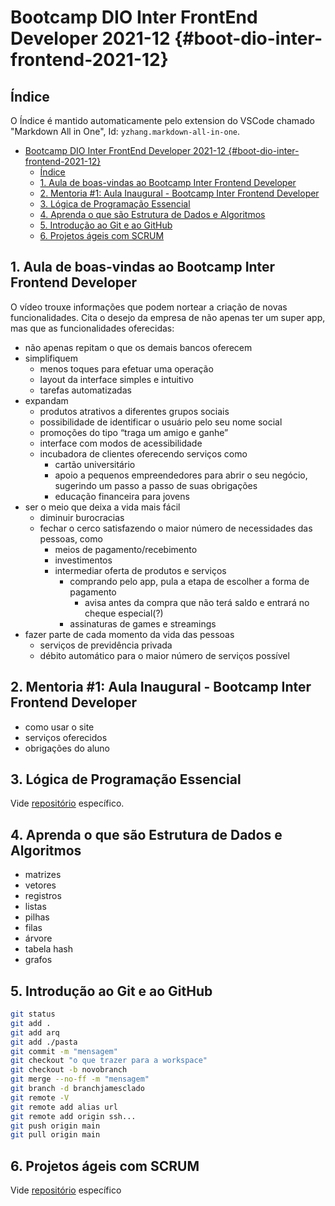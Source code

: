 # Bootcamp DIO Inter FrontEnd Developer 2021-12 {#boot-dio-inter-frontend-2021-12}

## Índice

O Índice é mantido automaticamente pelo extension do VSCode chamado "Markdown All in One", Id: `yzhang.markdown-all-in-one`.

- [Bootcamp DIO Inter FrontEnd Developer 2021-12 {#boot-dio-inter-frontend-2021-12}](#bootcamp-dio-inter-frontend-developer-2021-12-boot-dio-inter-frontend-2021-12)
  - [Índice](#índice)
  - [1. Aula de boas-vindas ao Bootcamp Inter Frontend Developer](#1-aula-de-boas-vindas-ao-bootcamp-inter-frontend-developer)
  - [2. Mentoria #1: Aula Inaugural - Bootcamp Inter Frontend Developer](#2-mentoria-1-aula-inaugural---bootcamp-inter-frontend-developer)
  - [3. Lógica de Programação Essencial](#3-lógica-de-programação-essencial)
  - [4. Aprenda o que são Estrutura de Dados e Algoritmos](#4-aprenda-o-que-são-estrutura-de-dados-e-algoritmos)
  - [5. Introdução ao Git e ao GitHub](#5-introdução-ao-git-e-ao-github)
  - [6. Projetos ágeis com SCRUM](#6-projetos-ágeis-com-scrum)

## 1. Aula de boas-vindas ao Bootcamp Inter Frontend Developer

O vídeo trouxe informações que podem nortear a criação de novas funcionalidades. Cita o desejo da empresa de não apenas ter um super app, mas que as funcionalidades oferecidas:

- não apenas repitam o que os demais bancos oferecem
- simplifiquem
  - menos toques para efetuar uma operação
  - layout da interface simples e intuitivo
  - tarefas automatizadas
- expandam
  - produtos atrativos a diferentes grupos sociais
  - possibilidade de identificar o usuário pelo seu nome social
  - promoções do tipo “traga um amigo e ganhe”
  - interface com modos de acessibilidade
  - incubadora de clientes oferecendo serviços como 
    - cartão universitário
    - apoio a pequenos empreendedores para abrir o seu negócio, sugerindo um passo a passo de suas obrigações
    - educação financeira para jovens
- ser o meio que deixa a vida mais fácil
  - diminuir burocracias
  - fechar o cerco satisfazendo o maior número de necessidades das pessoas, como
    - meios de pagamento/recebimento
    - investimentos
    - intermediar oferta de produtos e serviços
      - comprando pelo app, pula a etapa de escolher a forma de pagamento
        - avisa antes da compra que não terá saldo e entrará no cheque especial(?)
      - assinaturas de games e streamings
- fazer parte de cada momento da vida das pessoas
  - serviços de previdência privada
  - débito automático para o maior número de serviços possível

## 2. Mentoria #1: Aula Inaugural - Bootcamp Inter Frontend Developer

- como usar o site
- serviços oferecidos
- obrigações do aluno

## 3. Lógica de Programação Essencial

Vide [repositório](https://github.com/ricardobianchin/Logica-Progr-Exercicios) específico.

## 4. Aprenda o que são Estrutura de Dados e Algoritmos

- matrizes
- vetores
- registros
- listas
- pilhas
- filas
- árvore
- tabela hash
- grafos

## 5. Introdução ao Git e ao GitHub

```bash
git status
git add .
git add arq
git add ./pasta
git commit -m "mensagem"
git checkout "o que trazer para a workspace"
git checkout -b novobranch
git merge --no-ff -m "mensagem"
git branch -d branchjamesclado
git remote -V
git remote add alias url
git remote add origin ssh...
git push origin main
git pull origin main
```

## 6. Projetos ágeis com SCRUM

Vide [repositório](https://github.com/ricardobianchin/scrum-notes) específico

